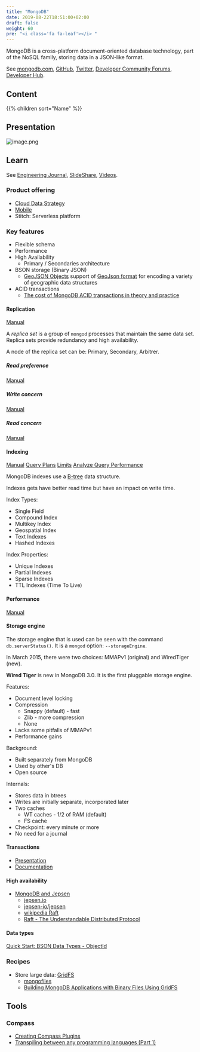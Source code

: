 ```yaml
---
title: "MongoDB"
date: 2019-08-22T18:51:00+02:00
draft: false
weight: 60
pre: "<i class='fa fa-leaf'></i> "
---
```


MongoDB is a cross-platform document-oriented database technology, part of the NoSQL family, storing data in a JSON-like format.

See [mongodb.com](https://www.mongodb.com/), [GitHub](https://github.com/mongodb), [Twitter](https://twitter.com/MongoDB), [Developer Community Forums](https://community.mongodb.com/), [Developer Hub](https://developer.mongodb.com/).

## Content

{{% children sort="Name" %}}

## Presentation

![image.png](/images/attachments/image-10d40ef9-5b8e-400b-b600-602cbb49d98b.png)

## Learn

See [Engineering Journal](https://engineering.mongodb.com/), [SlideShare](https://www.slideshare.net/MongoDB), [Videos](https://www.mongodb.com/presentations).

### Product offering

- [Cloud Data Strategy](https://www.mongodb.com/initiatives/cloud-data-strategy)
- [Mobile](https://www.mongodb.com/products/mobile)
- Stitch: Serverless platform

### Key features

- Flexible schema
- Performance
- High Availability
  - Primary / Secondaries architecture
- BSON storage (Binary JSON)
  - [GeoJSON Objects](https://docs.mongodb.com/manual/reference/geojson/) support of [GeoJson format](http://geojson.org/) for encoding a variety of geographic data structures
- ACID transactions
  - [The cost of MongoDB ACID transactions in theory and practice](http://henrikingo.github.io/presentations/Highload%202018%20-%20The%20cost%20of%20MongoDB%20ACID%20transactions%20in%20theory%20and%20practice/index.html#/markdown)

#### Replication

[Manual](https://docs.mongodb.com/manual/replication/)

A _replica set_ is a group of `mongod` processes that maintain the same data set. Replica sets provide redundancy and high availability.

A node of the replica set can be: Primary, Secondary, Arbitrer.

##### Read preference

[Manual](https://docs.mongodb.com/manual/core/read-preference/)

##### Write concern

[Manual](https://docs.mongodb.com/manual/reference/write-concern/)

##### Read concern

[Manual](https://docs.mongodb.com/manual/reference/read-concern/)

#### Indexing

[Manual](https://docs.mongodb.com/manual/indexes/) [Query Plans](https://docs.mongodb.com/manual/core/query-plans/) [Limits](https://docs.mongodb.com/manual/reference/limits/#indexes) [Analyze Query Performance](https://docs.mongodb.com/manual/tutorial/analyze-query-plan/)

MongoDB indexes use a [B-tree](https://en.wikipedia.org/wiki/B-tree) data structure.

Indexes gets have better read time but have an impact on write time.

Index Types:

- Single Field
- Compound Index
- Multikey Index
- Geospatial Index
- Text Indexes
- Hashed Indexes

Index Properties:

- Unique Indexes
- Partial Indexes
- Sparse Indexes
- TTL Indexes (Time To Live)

#### Performance

[Manual](https://docs.mongodb.com/manual/administration/analyzing-mongodb-performance/)

#### Storage engine

The storage engine that is used can be seen with the command `db.serverStatus()`. It is a `mongod` option: `--storageEngine`.

In March 2015, there were two choices: MMAPv1 (original) and WiredTiger (new).

**Wired Tiger** is new in MongoDB 3.0. It is the first pluggable storage engine.

Features:

- Document level locking
- Compression
  - Snappy (default) - fast
  - Zlib - more compression
  - None
- Lacks some pitfalls of MMAPv1
- Performance gains

Background:

- Built separately from MongoDB
- Used by other's DB
- Open source

Internals:

- Stores data in btrees
- Writes are initially separate, incorporated later
- Two caches
  - WT caches - 1/2 of RAM (default)
  - FS cache
- Checkpoint: every minute or more
- No need for a journal

#### Transactions

- [Presentation](https://www.mongodb.com/transactions)
- [Documentation](https://docs.mongodb.com/manual/core/transactions/)

#### High availability

- [MongoDB and Jepsen](https://www.mongodb.com/jepsen)
  - [jepsen.io](http://jepsen.io/)
  - [jepsen-io/jepsen](https://github.com/jepsen-io/jepsen)
  - [wikipedia Raft](https://en.wikipedia.org/wiki/Raft_(computer_science))
  - [Raft - The Understandable Distributed Protocol](https://www.infoq.com/presentations/raft/)

#### Data types

[Quick Start: BSON Data Types - ObjectId](https://www.mongodb.com/blog/post/quick-start-bson-data-types--objectid)

### Recipes

- Store large data: [GridFS](https://docs.mongodb.com/manual/core/gridfs/)
  - [mongofiles](https://docs.mongodb.com/manual/reference/program/mongofiles)
  - [Building MongoDB Applications with Binary Files Using GridFS](https://www.mongodb.com/blog/post/building-mongodb-applications-binary-files-using-gridfs-part-1)

## Tools

### Compass

- [Creating Compass Plugins](https://docs.mongodb.com/compass/master/plugins/creating-compass-plugins/)
- [Transpiling between any programming languages (Part 1)](https://engineering.mongodb.com/post/transpiling-between-any-programming-languages-part-1)
